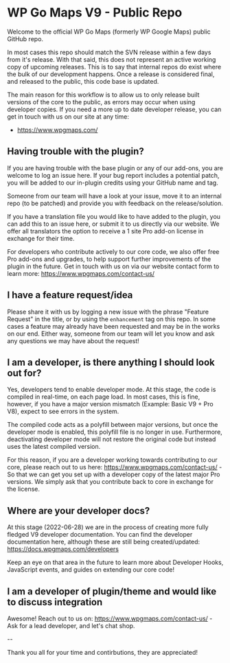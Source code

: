 # WP Go Maps V9 - Public Repo
Welcome to the official WP Go Maps (formerly WP Google Maps) public GitHub repo.

In most cases this repo should match the SVN release within a few days from it's release. With that said, this does not represent an active working copy of upcoming releases. This is to say that internal repos do exist where the bulk of our development happens. Once a release is considered final, and released to the public, this code base is updated. 

The main reason for this workflow is to allow us to only release built versions of the core to the public, as errors may occur when using developer copies. If you need a more up to date developer release, you can get in touch with us on our site at any time: 
- https://www.wpgmaps.com/

## Having trouble with the plugin?
If you are having trouble with the base plugin or any of our add-ons, you are welcome to log an issue here. If your bug report includes a potential patch, you will be added to our in-plugin credits using your GitHub name and tag. 

Someone from our team will have a look at your issue, move it to an internal repo (to be patched) and provide you with feedback on the release/solution. 

If you have a translation file you would like to have added to the plugin, you can add this to an issue here, or submit it to us directly via our website. We offer all translators the option to receive a 1 site Pro add-on license in exchange for their time. 

For developers who contribute actively to our core code, we also offer free Pro add-ons and upgrades, to help support further improvements of the plugin in the future. Get in touch with us on via our website contact form to learn more: https://www.wpgmaps.com/contact-us/

## I have a feature request/idea
Please share it with us by logging a new issue with the phrase "Feature Request" in the title, or by using the `enhancement` tag on this repo. In some cases a feature may already have been requested and may be in the works on our end. Either way, someone from our team will let you know and ask any questions we may have about the request!

## I am a developer, is there anything I should look out for?
Yes, developers tend to enable developer mode. At this stage, the code is compiled in real-time, on each page load. In most cases, this is fine, however, if you have a major version mismatch (Example: Basic V9 + Pro V8), expect to see errors in the system. 

The compiled code acts as a polyfill between major versions, but once the developer mode is enabled, this polyfill file is no longer in use. Furthermore, deactivating developer mode will not restore the original code but instead uses the latest compiled version. 

For this reason, if you are a developer working towards contributing to our core, please reach out to us here: https://www.wpgmaps.com/contact-us/ - So that we can get you set up with a developer copy of the latest major Pro versions. We simply ask that you contribute back to core in exchange for the license. 

## Where are your developer docs?
At this stage (2022-06-28) we are in the process of creating more fully fledged V9 developer documentation. You can find the developer documentation here, although these are still being created/updated: https://docs.wpgmaps.com/developers

Keep an eye on that area in the future to learn more about Developer Hooks, JavaScript events, and guides on extending our core code! 

## I am a developer of plugin/theme and would like to discuss integration
Awesome! Reach out to us on: https://www.wpgmaps.com/contact-us/ - Ask for a lead developer, and let's chat shop. 

--

Thank you all for your time and contirbutions, they are appreciated!

